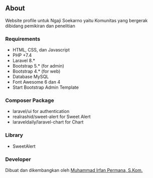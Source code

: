 ## About
Website profile untuk Ngaji Soekarno yaitu Komunitas yang bergerak dibidang pemikiran dan penelitian

### Requirements
- HTML, CSS, dan Javascript
- PHP +7.4
- Laravel 8.*
- Bootstrap 5.* (for admin)
- Bootstrap 4.* (for web)
- Database MySQL
- Font Awesome 6 dan 4
- Start Bootstrap Admin Template

### Composer Package
- laravel/ui for authentication
- realrashid/sweet-alert for Sweet Alert
- laraveldaily/laravel-chart for Chart

### Library
- SweetAlert

### Developer
Dibuat dan dikembangkan oleh [Muhammad Irfan Permana, S.Kom.](https://wa.me/+6283140617623)
